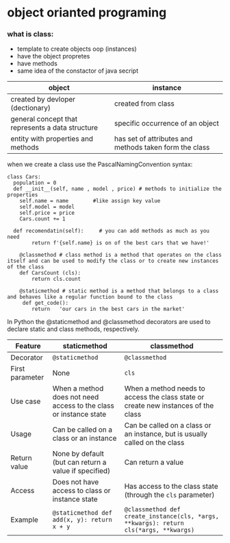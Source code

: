 # object orianted programing
### what is class:
- template to create objects oop (instances)
- have the object propretes
- have methods
- same idea of the constactor of java secript


| object |instance|
| --- |----|
| created by devloper (dectionary) | created from class | 
| general concept that represents a data structure  | specific occurrence of an object |
|  entity with properties and methods  | has set of attributes and methods taken form the class|

when we create a class use the PascalNamingConvention syntax:   
```
class Cars:
  population = 0
  def __init__(self, name , model , price) # methods to initialize the properties
    self.name = name        #like assign key value
    self.model = model
    self.price = price
    Cars.count += 1
    
  def recomendatin(self):     # you can add methods as much as you need 
        return f'{self.name} is on of the best cars that we have!'
        
    @classmethod # class method is a method that operates on the class itself and can be used to modify the class or to create new instances of the class
    def CarsCount (cls):
        return cls.count
        
    @staticmethod # static method is a method that belongs to a class and behaves like a regular function bound to the class 
     def get_code():    
        return   'our cars in the best cars in the market' 
```
In Python the @staticmethod and @classmethod decorators are used to declare static and class methods, respectively.

| Feature | staticmethod | classmethod |
| --- | --- | --- |
| Decorator | `@staticmethod` | `@classmethod` |
| First parameter | None | `cls` |
| Use case | When a method does not need access to the class or instance state | When a method needs to access the class state or create new instances of the class |
| Usage | Can be called on a class or an instance | Can be called on a class or an instance, but is usually called on the class |
| Return value | None by default (but can return a value if specified) | Can return a value |
| Access | Does not have access to class or instance state | Has access to the class state (through the `cls` parameter) |
| Example | `@staticmethod def add(x, y): return x + y` | `@classmethod def create_instance(cls, *args, **kwargs): return cls(*args, **kwargs)` |





